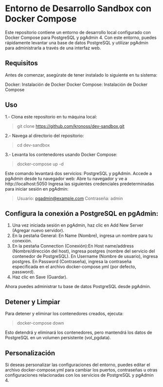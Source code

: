 # Entorno de Desarrollo Sandbox con Docker Compose

Este repositorio contiene un entorno de desarrollo local configurado con Docker Compose para PostgreSQL y pgAdmin 4. Con este entorno, puedes rápidamente levantar una base de datos PostgreSQL y utilizar pgAdmin para administrarla a través de una interfaz web.

## Requisitos
Antes de comenzar, asegúrate de tener instalado lo siguiente en tu sistema:

Docker: Instalación de Docker
Docker Compose: Instalación de Docker Compose

## Uso
1.- Clona este repositorio en tu máquina local:


> git clone https://github.com/kronoss/dev-sandbox.git 

2.- Navega al directorio del repositorio:

> cd dev-sandbox 

3.- Levanta los contenedores usando Docker Compose:

> docker-compose up -d

Este comando levantará dos servicios: PostgreSQL y pgAdmin.
Accede a pgAdmin desde tu navegador web:
Abre tu navegador y ve a http://localhost:5050
Ingresa las siguientes credenciales predeterminadas para iniciar sesión en pgAdmin:

> Usuario: pgadmin@example.com
> Contraseña: admin

## Configura la conexión a PostgreSQL en pgAdmin:
1. Una vez iniciada sesión en pgAdmin, haz clic en Add New Server (Agregar nuevo servidor).
2. En la pestaña General: En Name (Nombre), ingresa un nombre para tu conexión.
3. En la pestaña Connection (Conexión):En Host name/address (Nombre/dirección del host), ingresa postgres (nombre del servicio del contenedor de PostgreSQL).
En Username (Nombre de usuario), ingresa postgres.
En Password (Contraseña), ingresa la contraseña especificada en el archivo docker-compose.yml (por defecto, password).
4. Haz clic en Save (Guardar).

Ahora puedes administrar tu base de datos PostgreSQL desde pgAdmin.

## Detener y Limpiar
Para detener y eliminar los contenedores creados, ejecuta:

> docker-compose down

Esto detendrá y eliminará los contenedores, pero mantendrá los datos de PostgreSQL en un volumen persistente (vol_pgdata).

## Personalización
Si deseas personalizar las configuraciones del entorno, puedes editar el archivo docker-compose.yml para cambiar los puertos, contraseñas u otras configuraciones relacionadas con los servicios de PostgreSQL y pgAdmin 4.